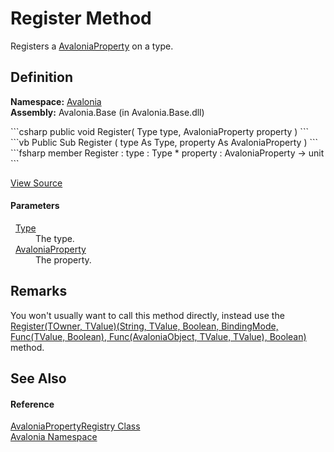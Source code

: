 # Register Method


Registers a <a href="T_Avalonia_AvaloniaProperty">AvaloniaProperty</a> on a type.



## Definition
**Namespace:** <a href="N_Avalonia">Avalonia</a>  
**Assembly:** Avalonia.Base (in Avalonia.Base.dll)

<Tabs groupId="api-code-preview">
<TabItem value="csharp" label="C#">
```csharp
public void Register(
	Type type,
	AvaloniaProperty property
)
```
</TabItem>
<TabItem value="vb" label="VB">
```vb
Public Sub Register ( 
	type As Type,
	property As AvaloniaProperty
)
```
</TabItem>
<TabItem value="fsharp" label="F#">
```fsharp
member Register : 
        type : Type * 
        property : AvaloniaProperty -> unit 
```
</TabItem>
</Tabs>



<a href="https://github.com/AvaloniaUI/Avalonia/tree/master/src/Avalonia.Base/AvaloniaPropertyRegistry.cs#L431" title="View the source code">View Source</a>



#### Parameters
<dl><dt>  <a href="https://learn.microsoft.com/dotnet/api/system.type" target="_blank" rel="noopener noreferrer">Type</a></dt><dd>The type.</dd><dt>  <a href="T_Avalonia_AvaloniaProperty">AvaloniaProperty</a></dt><dd>The property.</dd></dl>

## Remarks
You won't usually want to call this method directly, instead use the <a href="M_Avalonia_AvaloniaProperty_Register__2">Register(TOwner, TValue)(String, TValue, Boolean, BindingMode, Func(TValue, Boolean), Func(AvaloniaObject, TValue, TValue), Boolean)</a> method.

## See Also


#### Reference
<a href="T_Avalonia_AvaloniaPropertyRegistry">AvaloniaPropertyRegistry Class</a>  
<a href="N_Avalonia">Avalonia Namespace</a>  

